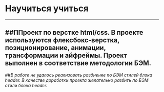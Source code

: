 # **Научиться учиться**
------
##ППроект по верстке html/css. В проекте используются флексбокс-верстка, позиционирование, анимации, трансформации и айфреймы. Проект выполнен в соответствие методологии БЭМ.
------
##*В работе не удалось реализовать разбиение по БЭМ стилей блока header. В качестве доработки проекта желательно разбить по БЭМ стили блока header.*


